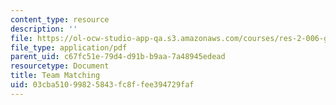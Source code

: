 ```yaml
---
content_type: resource
description: ''
file: https://ol-ocw-studio-app-qa.s3.amazonaws.com/courses/res-2-006-girls-who-build-cameras-summer-2016/03cba51099825843fc8ffee394729faf_MITRES_2_006SUM16_Matching.pdf
file_type: application/pdf
parent_uid: c67fc51e-79d4-d91b-b9aa-7a48945edead
resourcetype: Document
title: Team Matching
uid: 03cba510-9982-5843-fc8f-fee394729faf
---
```

